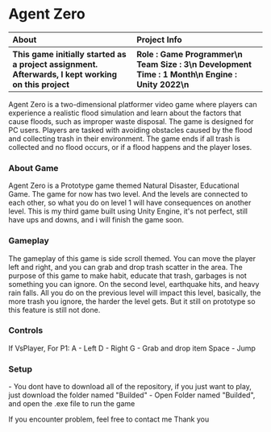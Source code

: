 <h1>Agent Zero</h1>

<table>
  <thead>
    <tr>
      <th width="500px" align="left">About</th>
      <th width="500px" align="left">Project Info</th>
    </tr>
  </thead>
  <tbody>
    <tr>
      <th width="500px" align="left">This game initially started as a project assignment. Afterwards, I kept working on this project</th>
      <th width="500px" align="left">Role : Game Programmer\n Team Size : 3\n Development Time : 1 Month\n Engine : Unity 2022\n</th>
    </tr>
  </tbody>
</table>

<p>
  Agent Zero is a two-dimensional platformer video game 
  where players can experience a realistic flood simulation and learn 
  about the factors that cause floods, such as improper waste disposal. 
  The game is designed for PC users. Players are tasked with avoiding 
  obstacles caused by the flood and collecting trash in their environment. 
  The game ends if all trash is collected and no flood occurs, or if a 
  flood happens and the player loses.
</p>
  
<h3>About Game</h3>
Agent Zero is a Prototype game themed Natural Disaster, Educational Game. The game for now has two level. And the levels are connected to each other, so what you do on level 1 will have
consequences on another level. This is my third game built using Unity Engine, it's not perfect, still have ups and downs, and i will finish the game soon.

<h3>Gameplay</h3>
The gameplay of this game is side scroll themed. You can move the player left and right, and you can grab and drop trash scatter in the area.
The purpose of this game to make habit, educate that trash, garbages is not something you can ignore. On the second level, earthquake hits, and heavy rain falls.
All you do on the previous level will impact this level, basically, the more trash you ignore, the harder the level gets. But it still on prototype so this feature is still not done.

<h3>Controls</h3>
If VsPlayer, For P1:
A - Left
D - Right
G - Grab and drop item
Space - Jump

<h3>Setup</h3>
- You dont have to download all of the repository, if you just want to play, just download the folder named "Builded"
- Open Folder named "Builded", and open the .exe file to run the game

If you encounter problem, feel free to contact me
Thank you
